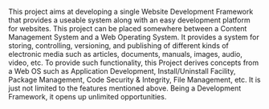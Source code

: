 This project aims at developing a single Website Development Framework that provides a useable system along with an easy development platform for websites. This project can be placed somewhere between a Content Management System and a Web Operating System. It provides a system for storing, controlling, versioning, and publishing of different kinds of electronic media such as articles, documents, manuals, images, audio, video, etc. To provide such functionality, this Project derives concepts from a Web OS such as Application Development, Install/Uninstall Facility, Package Management, Code Security & Integrity, File Management, etc. It is just not limited to the features mentioned above. Being a Development Framework, it opens up unlimited opportunities.